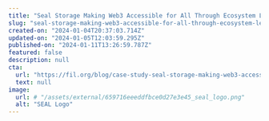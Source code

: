 ```yaml
---
title: "Seal Storage Making Web3 Accessible for All Through Ecosystem Leadership and the Filecoin Network"
slug: "seal-storage-making-web3-accessible-for-all-through-ecosystem-leadership-and-the-filecoin-network"
created-on: "2024-01-04T20:37:03.714Z"
updated-on: "2024-01-05T12:03:59.295Z"
published-on: "2024-01-11T13:26:59.787Z"
featured: false
description: null
cta:
  url: "https://fil.org/blog/case-study-seal-storage-making-web3-accessible-for-all-through-ecosystem-leadership-and-the-filecoin-network-1/"
  text: null
image:
  url: # "/assets/external/659716eeeddfbce0d27e3e45_seal_logo.png"
  alt: "SEAL Logo"
---
```

